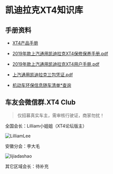# 凯迪拉克XT4知识库


## 手册资料

- [XT4产品手册](https://github.com/alex102400/xt4/blob/master/cadillac/xt4%E4%BA%A7%E5%93%81%E6%89%8B%E5%86%8C.pdf)

- [2019年款上汽通用凯迪拉克XT4保修保养手册.pdf](https://github.com/alex102400/xt4/blob/master/cadillac/2019%E5%B9%B4%E6%AC%BE%E4%B8%8A%E6%B1%BD%E9%80%9A%E7%94%A8%E5%87%AF%E8%BF%AA%E6%8B%89%E5%85%8BXT4%E4%BF%9D%E4%BF%AE%E4%BF%9D%E5%85%BB%E6%89%8B%E5%86%8C.pdf)

- [2019年款上汽通用凯迪拉克XT4用户手册.pdf](https://github.com/alex102400/xt4/blob/master/cadillac/2019%E5%B9%B4%E6%AC%BE%E4%B8%8A%E6%B1%BD%E9%80%9A%E7%94%A8%E5%87%AF%E8%BF%AA%E6%8B%89%E5%85%8BXT4%E7%94%A8%E6%88%B7%E6%89%8B%E5%86%8C.pdf)

- [上汽通用凯迪拉克三包凭证.pdf](https://github.com/alex102400/xt4/blob/master/cadillac/%E4%B8%8A%E6%B1%BD%E9%80%9A%E7%94%A8%E5%87%AF%E8%BF%AA%E6%8B%89%E5%85%8B%E4%B8%89%E5%8C%85%E5%87%AD%E8%AF%81.pdf)

- [机动车环保信息随车清单*查询](http://info.vecc.org.cn/ve/vin/index)
    

## 车友会微信群.XT4 Club
> 仅招募真实车主，需审核行驶证，商家勿扰！

全国会长：Lilliam小姐姐（XT4论坛版主）

![LilliamLee](https://user-images.githubusercontent.com/12932086/70526465-9e148780-1b84-11ea-8b88-f41ba81c7737.jpg)

安徽分会：李大毛

![lijiadashao](https://user-images.githubusercontent.com/12932086/70526464-9d7bf100-1b84-11ea-8fb8-54f3a670f47e.jpg)

其它区域会长：待补充






